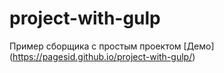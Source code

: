 # project-with-gulp
Пример сборщика с простым проектом
[Демо] (https://pagesid.github.io/project-with-gulp/)
